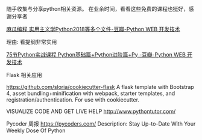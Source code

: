 
随手收集与分享python相关资源。
在业余时间，看看这些免费的课程也挺好，感谢分享者


[麻瓜编程 实用主义学Python2018等多个文件-豆瓣-Python WEB 开发技术](https://www.douban.com/group/topic/129425631/)

理由: 看提纲非常实用

[75节Python实战课程 Python基础篇+Python进阶篇+Py -豆瓣-Python WEB 开发技术](https://www.douban.com/group/topic/128008916/)


Flask 相关应用



https://github.com/sloria/cookiecutter-flask
A flask template with Bootstrap 4, asset bundling+minification with webpack, starter templates, and registration/authentication. For use with cookiecutter.



VISUALIZE CODE AND GET LIVE HELP
http://www.pythontutor.com/



Pycoder 周报
https://pycoders.com/
Description: Stay Up-to-Date With Your Weekly Dose Of Python
